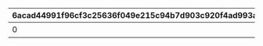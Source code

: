 |6acad44991f96cf3c25636f049e215c94b7d903c920f4ad993a5538193529ede|1d3c0f8fb6aaa10de5cf3259e76e3ae3a0b4a7cf15a748117530999391f7c413|41a67902fe41a6834dab6d5d6d9df3bcfdb4eb828caf6c25b0d0a3983d12d42f|dbff2f65a00662943f56833daac87c3ab24e3ae9f31f93d070c70908bd479c1d|b1c5c2d6d57014d9cc29b3c8b2c9f1b4d51b7f1c075da6ebbd7530695c194c5d|077c360b30994098b54e74823e751bb068e547b4e0a3aa8664fe4acc95e37e38|3abfb89419a8acb2dc4451fdc10559adbbea953ac86af1cbe992c1aea25dbafa|8f5b890f8fde9c317e931fdc9d873016f146042531b0022938c5eb6a45e23c30|d5dfeff6ae7fa7544ba12dbc4f215f425d59265671480af6928b29bb55b08727|98632a21c33f7f4c1591ca8fc1cbb0c1b64f52cc54e4a8177aaf492b67325599|296023f8bfc2db6fab9b5f914cbbbc6e0191df1a16b880eb40dc3f3798a669a4|18fa22d1fcdc11ad3544675d5a89237b5fbe8ea96b68f9c00e79407725287695|b792b7bfe67d61130280c2e3185ccbc8f256d7973628b23d85016b52b26da0d4|2eab9bf8472119b68b1041af34b8e7e7620d8a706f0d27b61f6c9cbe5366f8a5|c4a14a0241054943498f0624fff1018c53029d8015753ecd66fc0d2a1c27a558|cfab1b4c2c80ea70e8319a5c99d6c695452904e918a294d0e52ef891d215b3db|9ff6c3c55e60de5891659a97b44137f8d81a7e23a00fce3b7f483f96185d500f|4286bbd62fea7c6e522651ef41a9e5f1a60128fe13732b535928f32e81cb449e|
| --- | --- | --- | --- | --- | --- | --- | --- | --- | --- | --- | --- | --- | --- | --- | --- | --- | --- |
|0|0|11001039|0|0|300000|0|15|15|0|0|0|0|0|スコアを累計で300000獲得しよう|0|0|1|